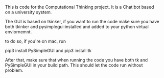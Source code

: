 This is code for the Computational Thinking project.
It is a Chat bot based on a university system.

The GUI is based on tkinker, if you want to run the code make sure you have both tkinker and pysimplegui installed and added to your python virtual enviornemnt.

to do so, if you're on mac, run

pip3 install PySimpleGUI
and
pip3 install tk

After that, make sure that when running the code you have both tk and PySimpleGUI in your build path.
This should let the code run without problem.
